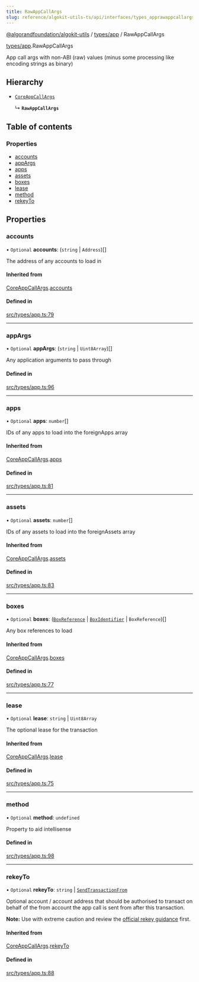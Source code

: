 ```yaml
---
title: RawAppCallArgs
slug: reference/algokit-utils-ts/api/interfaces/types_apprawappcallargs
---
```

[@algorandfoundation/algokit-utils](/reference/algokit-utils-ts/api/overview) / [types/app](/reference/algokit-utils-ts/api/modules/types_app/) / RawAppCallArgs



[types/app](/reference/algokit-utils-ts/api/modules/types_app/).RawAppCallArgs

App call args with non-ABI (raw) values (minus some processing like encoding strings as binary)

## Hierarchy

- [`CoreAppCallArgs`](/reference/algokit-utils-ts/api/interfaces/types_appcoreappcallargs/)

  ↳ **`RawAppCallArgs`**

## Table of contents

### Properties

- [accounts](#accounts)
- [appArgs](#appargs)
- [apps](#apps)
- [assets](#assets)
- [boxes](#boxes)
- [lease](#lease)
- [method](#method)
- [rekeyTo](#rekeyto)

## Properties

### accounts

• `Optional` **accounts**: (`string` \| `Address`)[]

The address of any accounts to load in

#### Inherited from

[CoreAppCallArgs](/reference/algokit-utils-ts/api/interfaces/types_appcoreappcallargs/).[accounts](/reference/algokit-utils-ts/api/interfaces/types_appcoreappcallargs/#accounts)

#### Defined in

[src/types/app.ts:79](https://github.com/algorandfoundation/algokit-utils-ts/blob/main/src/types/app.ts#L79)

___

### appArgs

• `Optional` **appArgs**: (`string` \| `Uint8Array`)[]

Any application arguments to pass through

#### Defined in

[src/types/app.ts:96](https://github.com/algorandfoundation/algokit-utils-ts/blob/main/src/types/app.ts#L96)

___

### apps

• `Optional` **apps**: `number`[]

IDs of any apps to load into the foreignApps array

#### Inherited from

[CoreAppCallArgs](/reference/algokit-utils-ts/api/interfaces/types_appcoreappcallargs/).[apps](/reference/algokit-utils-ts/api/interfaces/types_appcoreappcallargs/#apps)

#### Defined in

[src/types/app.ts:81](https://github.com/algorandfoundation/algokit-utils-ts/blob/main/src/types/app.ts#L81)

___

### assets

• `Optional` **assets**: `number`[]

IDs of any assets to load into the foreignAssets array

#### Inherited from

[CoreAppCallArgs](/reference/algokit-utils-ts/api/interfaces/types_appcoreappcallargs/).[assets](/reference/algokit-utils-ts/api/interfaces/types_appcoreappcallargs/#assets)

#### Defined in

[src/types/app.ts:83](https://github.com/algorandfoundation/algokit-utils-ts/blob/main/src/types/app.ts#L83)

___

### boxes

• `Optional` **boxes**: ([`BoxReference`](/reference/algokit-utils-ts/api/interfaces/types_appboxreference/) \| [`BoxIdentifier`](/reference/algokit-utils-ts/api/modules/types_app/#boxidentifier) \| `BoxReference`)[]

Any box references to load

#### Inherited from

[CoreAppCallArgs](/reference/algokit-utils-ts/api/interfaces/types_appcoreappcallargs/).[boxes](/reference/algokit-utils-ts/api/interfaces/types_appcoreappcallargs/#boxes)

#### Defined in

[src/types/app.ts:77](https://github.com/algorandfoundation/algokit-utils-ts/blob/main/src/types/app.ts#L77)

___

### lease

• `Optional` **lease**: `string` \| `Uint8Array`

The optional lease for the transaction

#### Inherited from

[CoreAppCallArgs](/reference/algokit-utils-ts/api/interfaces/types_appcoreappcallargs/).[lease](/reference/algokit-utils-ts/api/interfaces/types_appcoreappcallargs/#lease)

#### Defined in

[src/types/app.ts:75](https://github.com/algorandfoundation/algokit-utils-ts/blob/main/src/types/app.ts#L75)

___

### method

• `Optional` **method**: `undefined`

Property to aid intellisense

#### Defined in

[src/types/app.ts:98](https://github.com/algorandfoundation/algokit-utils-ts/blob/main/src/types/app.ts#L98)

___

### rekeyTo

• `Optional` **rekeyTo**: `string` \| [`SendTransactionFrom`](/reference/algokit-utils-ts/api/modules/types_transaction/#sendtransactionfrom)

Optional account / account address that should be authorised to transact on behalf of the from account the app call is sent from after this transaction.

**Note:** Use with extreme caution and review the [official rekey guidance](https://dev.algorand.co/concepts/accounts/rekeying) first.

#### Inherited from

[CoreAppCallArgs](/reference/algokit-utils-ts/api/interfaces/types_appcoreappcallargs/).[rekeyTo](/reference/algokit-utils-ts/api/interfaces/types_appcoreappcallargs/#rekeyto)

#### Defined in

[src/types/app.ts:88](https://github.com/algorandfoundation/algokit-utils-ts/blob/main/src/types/app.ts#L88)